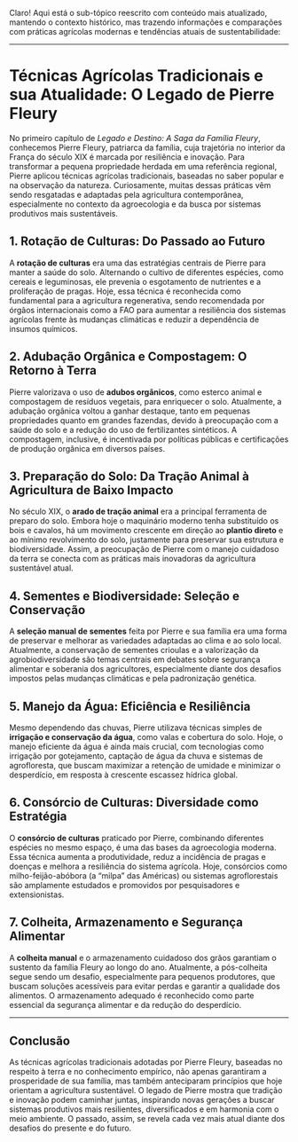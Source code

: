 Claro! Aqui está o sub-tópico reescrito com conteúdo mais atualizado, mantendo o contexto histórico, mas trazendo informações e comparações com práticas agrícolas modernas e tendências atuais de sustentabilidade:

---

# Técnicas Agrícolas Tradicionais e sua Atualidade: O Legado de Pierre Fleury

No primeiro capítulo de *Legado e Destino: A Saga da Família Fleury*, conhecemos Pierre Fleury, patriarca da família, cuja trajetória no interior da França do século XIX é marcada por resiliência e inovação. Para transformar a pequena propriedade herdada em uma referência regional, Pierre aplicou técnicas agrícolas tradicionais, baseadas no saber popular e na observação da natureza. Curiosamente, muitas dessas práticas vêm sendo resgatadas e adaptadas pela agricultura contemporânea, especialmente no contexto da agroecologia e da busca por sistemas produtivos mais sustentáveis.

## 1. Rotação de Culturas: Do Passado ao Futuro

A **rotação de culturas** era uma das estratégias centrais de Pierre para manter a saúde do solo. Alternando o cultivo de diferentes espécies, como cereais e leguminosas, ele prevenia o esgotamento de nutrientes e a proliferação de pragas. Hoje, essa técnica é reconhecida como fundamental para a agricultura regenerativa, sendo recomendada por órgãos internacionais como a FAO para aumentar a resiliência dos sistemas agrícolas frente às mudanças climáticas e reduzir a dependência de insumos químicos.

## 2. Adubação Orgânica e Compostagem: O Retorno à Terra

Pierre valorizava o uso de **adubos orgânicos**, como esterco animal e compostagem de resíduos vegetais, para enriquecer o solo. Atualmente, a adubação orgânica voltou a ganhar destaque, tanto em pequenas propriedades quanto em grandes fazendas, devido à preocupação com a saúde do solo e a redução do uso de fertilizantes sintéticos. A compostagem, inclusive, é incentivada por políticas públicas e certificações de produção orgânica em diversos países.

## 3. Preparação do Solo: Da Tração Animal à Agricultura de Baixo Impacto

No século XIX, o **arado de tração animal** era a principal ferramenta de preparo do solo. Embora hoje o maquinário moderno tenha substituído os bois e cavalos, há um movimento crescente em direção ao **plantio direto** e ao mínimo revolvimento do solo, justamente para preservar sua estrutura e biodiversidade. Assim, a preocupação de Pierre com o manejo cuidadoso da terra se conecta com as práticas mais inovadoras da agricultura sustentável atual.

## 4. Sementes e Biodiversidade: Seleção e Conservação

A **seleção manual de sementes** feita por Pierre e sua família era uma forma de preservar e melhorar as variedades adaptadas ao clima e ao solo local. Atualmente, a conservação de sementes crioulas e a valorização da agrobiodiversidade são temas centrais em debates sobre segurança alimentar e soberania dos agricultores, especialmente diante dos desafios impostos pelas mudanças climáticas e pela padronização genética.

## 5. Manejo da Água: Eficiência e Resiliência

Mesmo dependendo das chuvas, Pierre utilizava técnicas simples de **irrigação e conservação da água**, como valas e cobertura do solo. Hoje, o manejo eficiente da água é ainda mais crucial, com tecnologias como irrigação por gotejamento, captação de água da chuva e sistemas de agrofloresta, que buscam maximizar a retenção de umidade e minimizar o desperdício, em resposta à crescente escassez hídrica global.

## 6. Consórcio de Culturas: Diversidade como Estratégia

O **consórcio de culturas** praticado por Pierre, combinando diferentes espécies no mesmo espaço, é uma das bases da agroecologia moderna. Essa técnica aumenta a produtividade, reduz a incidência de pragas e doenças e melhora a resiliência do sistema agrícola. Hoje, consórcios como milho-feijão-abóbora (a “milpa” das Américas) ou sistemas agroflorestais são amplamente estudados e promovidos por pesquisadores e extensionistas.

## 7. Colheita, Armazenamento e Segurança Alimentar

A **colheita manual** e o armazenamento cuidadoso dos grãos garantiam o sustento da família Fleury ao longo do ano. Atualmente, a pós-colheita segue sendo um desafio, especialmente para pequenos produtores, que buscam soluções acessíveis para evitar perdas e garantir a qualidade dos alimentos. O armazenamento adequado é reconhecido como parte essencial da segurança alimentar e da redução do desperdício.

---

## Conclusão

As técnicas agrícolas tradicionais adotadas por Pierre Fleury, baseadas no respeito à terra e no conhecimento empírico, não apenas garantiram a prosperidade de sua família, mas também anteciparam princípios que hoje orientam a agricultura sustentável. O legado de Pierre mostra que tradição e inovação podem caminhar juntas, inspirando novas gerações a buscar sistemas produtivos mais resilientes, diversificados e em harmonia com o meio ambiente. O passado, assim, se revela cada vez mais atual diante dos desafios do presente e do futuro.